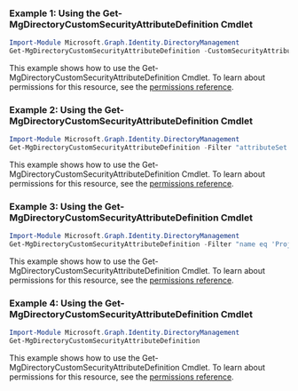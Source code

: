 ### Example 1: Using the Get-MgDirectoryCustomSecurityAttributeDefinition Cmdlet
```powershell
Import-Module Microsoft.Graph.Identity.DirectoryManagement
Get-MgDirectoryCustomSecurityAttributeDefinition -CustomSecurityAttributeDefinitionId $customSecurityAttributeDefinitionId
```
This example shows how to use the Get-MgDirectoryCustomSecurityAttributeDefinition Cmdlet.
To learn about permissions for this resource, see the [permissions reference](/graph/permissions-reference).
### Example 2: Using the Get-MgDirectoryCustomSecurityAttributeDefinition Cmdlet
```powershell
Import-Module Microsoft.Graph.Identity.DirectoryManagement
Get-MgDirectoryCustomSecurityAttributeDefinition -Filter "attributeSet eq 'Engineering' and status eq 'Available' and type eq 'String'" 
```
This example shows how to use the Get-MgDirectoryCustomSecurityAttributeDefinition Cmdlet.
To learn about permissions for this resource, see the [permissions reference](/graph/permissions-reference).
### Example 3: Using the Get-MgDirectoryCustomSecurityAttributeDefinition Cmdlet
```powershell
Import-Module Microsoft.Graph.Identity.DirectoryManagement
Get-MgDirectoryCustomSecurityAttributeDefinition -Filter "name eq 'Project' and status eq 'Available'" 
```
This example shows how to use the Get-MgDirectoryCustomSecurityAttributeDefinition Cmdlet.
To learn about permissions for this resource, see the [permissions reference](/graph/permissions-reference).
### Example 4: Using the Get-MgDirectoryCustomSecurityAttributeDefinition Cmdlet
```powershell
Import-Module Microsoft.Graph.Identity.DirectoryManagement
Get-MgDirectoryCustomSecurityAttributeDefinition
```
This example shows how to use the Get-MgDirectoryCustomSecurityAttributeDefinition Cmdlet.
To learn about permissions for this resource, see the [permissions reference](/graph/permissions-reference).
